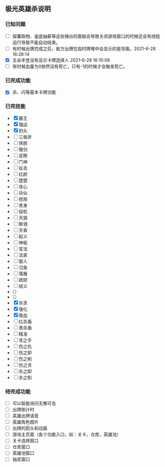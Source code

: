 ﻿## 极光英雄杀说明
###	已知问题
- [ ] 探囊取物、釜底抽薪等这些弹出的面板会导致关闭游戏窗口的时候还会有线程运行导致不能自动结束。
- [ ] 有时候出牌完成之后，敌方出牌在临时牌堆中会显示的是背面。2021-6-28 16:28:14
- [x] 五谷丰登没有显示卡牌选择人 2021-6-28 16:10:09
- [ ] 有时候血量为0依然没有死亡，只有-1的时候才会触发死亡。
### 已完成功能
- [X] 杀、闪等基本卡牌功能
### 已完技能
- [X] 霸王
- [X] 强运
- [X] 豹头
- [ ] 三板斧
- [ ] 侠胆
- [ ] 傲剑
- [ ] 武穆
- [ ] 门神
- [ ] 反击
- [ ] 红颜
- [ ] 楚楚
- [ ] 攻心
- [ ] 兵仙
- [ ] 控局
- [ ] 舍身
- [ ] 投机
- [ ] 天狼
- [ ] 醉酒
- [ ] 天香
- [ ] 起义
- [ ] 神偷
- [ ] 变法
- [ ] 法家
- [ ] 御人
- [ ] 沉鱼
- [ ] 落雁
- [ ] 疏财
- [ ] 结义
- [ ] 
- [ ] 
- [X] 杀贪
- [X] 强化
- [X] 吸血
- [ ] 红杀盾
- [ ] 黑杀盾
- [ ] 精准
- [ ] 贪之手
- [ ] 伤之仇
- [ ] 伤之卸
- [ ] 伤之削
- [ ] 伤之贪
- [ ] 杀之卸
- [ ] 杀之削

### 待完成功能
- [ ] 可以智能询问无懈可击
- [ ] 出牌倒计时
- [ ] 英雄出牌语音
- [ ] 英雄角色图片
- [ ] 出牌的箭头和动画
- [ ] 游戏主页面（各个功能入口，如：关卡，仓库，英雄池）
- [ ] 关卡选择窗口
- [ ] 仓库窗口
- [ ] 英雄池窗口
- [ ] 抽奖窗口